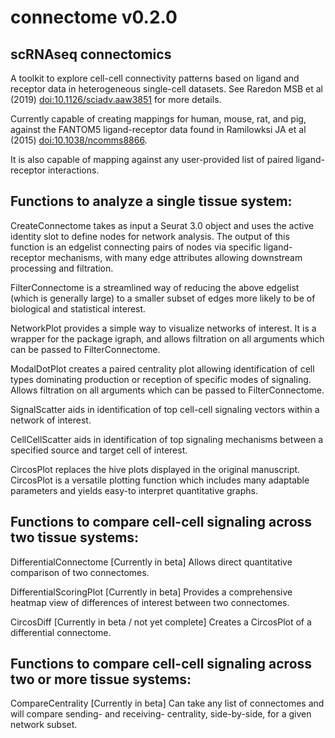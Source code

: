 # connectome v0.2.0

## scRNAseq connectomics

A toolkit to explore cell-cell connectivity patterns based on ligand and receptor data in heterogeneous single-cell datasets. See Raredon MSB et al (2019) <doi:10.1126/sciadv.aaw3851> for more details.

Currently capable of creating mappings for human, mouse, rat, and pig, against the FANTOM5 ligand-receptor data found in Ramilowksi JA et al (2015) <doi:10.1038/ncomms8866>.

It is also capable of mapping against any user-provided list of paired ligand-receptor interactions.

## Functions to analyze a single tissue system:

CreateConnectome takes as input a Seurat 3.0 object and uses the active identity slot to define nodes for network analysis. The output of this function is an edgelist connecting pairs of nodes via specific ligand-receptor mechanisms, with many edge attributes allowing downstream processing and filtration.

FilterConnectome is a streamlined way of reducing the above edgelist (which is generally large) to a smaller subset of edges more likely to be of biological and statistical interest.

NetworkPlot provides a simple way to visualize networks of interest.  It is a wrapper for the package igraph, and allows filtration on all arguments which can be passed to FilterConnectome.

ModalDotPlot creates a paired centrality plot allowing identification of cell types dominating production or reception of specific modes of signaling. Allows filtration on all arguments which can be passed to FilterConnectome.

SignalScatter aids in identification of top cell-cell signaling vectors within a network of interest.

CellCellScatter aids in identification of top signaling mechanisms between a specified source and target cell of interest.

CircosPlot replaces the hive plots displayed in the original manuscript.  CircosPlot is a versatile plotting function which includes many adaptable parameters and yields easy-to interpret quantitative graphs.

## Functions to compare cell-cell signaling across two tissue systems:

DifferentialConnectome [Currently in beta] Allows direct quantitative comparison of two connectomes.

DifferentialScoringPlot [Currently in beta] Provides a comprehensive heatmap view of differences of interest between two connectomes.

CircosDiff [Currently in beta / not yet complete] Creates a CircosPlot of a differential connectome.

## Functions to compare cell-cell signaling across two or more tissue systems:

CompareCentrality [Currently in beta]  Can take any list of connectomes and will compare sending- and receiving- centrality, side-by-side, for a given network subset.
